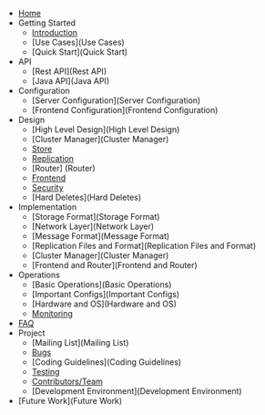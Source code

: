* [Home](Home)
* Getting Started
  * [Introduction](Introduction)
  * [Use Cases](Use Cases)
  * [Quick Start](Quick Start)
* API
  * [Rest API](Rest API)
  * [Java API](Java API)
* Configuration
  * [Server Configuration](Server Configuration)
  * [Frontend Configuration](Frontend Configuration)
* Design
  * [High Level Design](High Level Design)
  * [Cluster Manager](Cluster Manager)
  * [Store](Store)
  * [Replication](Replication)
  * [Router] (Router)
  * [Frontend](Frontend)
  * [Security](Security)
  * [Hard Deletes](Hard Deletes)
* Implementation
  * [Storage Format](Storage Format)
  * [Network Layer](Network Layer)
  * [Message Format](Message Format)
  * [Replication Files and Format](Replication Files and Format)
  * [Cluster Manager](Cluster Manager)
  * [Frontend and Router](Frontend and Router)
* Operations
  * [Basic Operations](Basic Operations)
  * [Important Configs](Important Configs)
  * [Hardware and OS](Hardware and OS)
  * [Monitoring](Monitoring)
* [FAQ](FAQ)
* Project
  * [Mailing List](Mailing List)
  * [Bugs](Bugs)
  * [Coding Guidelines](Coding Guidelines)
  * [Testing](Testing)
  * [Contributors/Team](Contributors/Team)
  * [Development Environment](Development Environment)
* [Future Work](Future Work)
